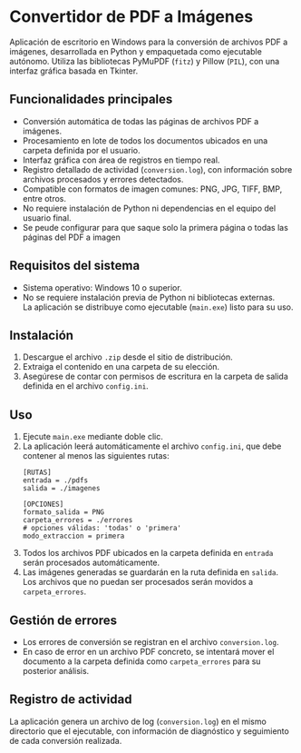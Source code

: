 # Convertidor de PDF a Imágenes

Aplicación de escritorio en Windows para la conversión de archivos PDF a imágenes, desarrollada en Python y empaquetada como ejecutable autónomo. Utiliza las bibliotecas PyMuPDF (`fitz`) y Pillow (`PIL`), con una interfaz gráfica basada en Tkinter.

## Funcionalidades principales

- Conversión automática de todas las páginas de archivos PDF a imágenes.
- Procesamiento en lote de todos los documentos ubicados en una carpeta definida por el usuario.
- Interfaz gráfica con área de registros en tiempo real.
- Registro detallado de actividad (`conversion.log`), con información sobre archivos procesados y errores detectados.
- Compatible con formatos de imagen comunes: PNG, JPG, TIFF, BMP, entre otros.
- No requiere instalación de Python ni dependencias en el equipo del usuario final.
- Se peude configurar para que saque solo la primera página o todas las páginas del PDF a imagen

## Requisitos del sistema

- Sistema operativo: Windows 10 o superior.
- No se requiere instalación previa de Python ni bibliotecas externas.  
  La aplicación se distribuye como ejecutable (`main.exe`) listo para su uso.

## Instalación

1. Descargue el archivo `.zip` desde el sitio de distribución.
2. Extraiga el contenido en una carpeta de su elección.
3. Asegúrese de contar con permisos de escritura en la carpeta de salida definida en el archivo `config.ini`.

## Uso

1. Ejecute `main.exe` mediante doble clic.
2. La aplicación leerá automáticamente el archivo `config.ini`, que debe contener al menos las siguientes rutas:
   ```
   [RUTAS]
   entrada = ./pdfs
   salida = ./imagenes

   [OPCIONES]
   formato_salida = PNG
   carpeta_errores = ./errores
   # opciones válidas: 'todas' o 'primera'
   modo_extraccion = primera 
   ```
3. Todos los archivos PDF ubicados en la carpeta definida en `entrada` serán procesados automáticamente.
4. Las imágenes generadas se guardarán en la ruta definida en `salida`.  
   Los archivos que no puedan ser procesados serán movidos a `carpeta_errores`.

## Gestión de errores

- Los errores de conversión se registran en el archivo `conversion.log`.
- En caso de error en un archivo PDF concreto, se intentará mover el documento a la carpeta definida como `carpeta_errores` para su posterior análisis.

## Registro de actividad

La aplicación genera un archivo de log (`conversion.log`) en el mismo directorio que el ejecutable, con información de diagnóstico y seguimiento de cada conversión realizada.
